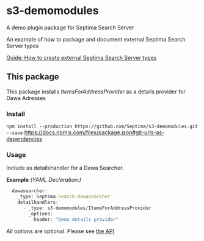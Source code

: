 # s3-demomodules
A demo plugin package for Septima Search Server  

An example of how to package and document external Septima Search Server types

[Guide: How to create external Septima Search Server types](guide.md)

## This package  

This package installs _ItemsForAddressProvider_ as a details provider for Dawa Adresses

### Install

`npm install --production https://github.com/Septima/s3-demomodules.git --save`
https://docs.npmjs.com/files/package.json#git-urls-as-dependencies

### Usage

Include as detailshandler for a Dawa Searcher.  

**Example** *(YAML Declaration:)*  
```js
  dawasearcher:
    _type: Septima.Search.DawaSearcher
    detailhandlers:
      - _type: s3-demomodules/ItemsForAddressProvider
        _options:
          header: "Demo details provider"
```  

All options are optional. Please see [the API](api.md)
